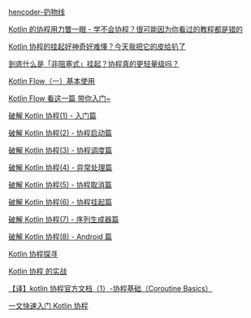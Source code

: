 [hencoder-扔物线](https://hencoder.com/)

[Kotlin 的协程用力瞥一眼 - 学不会协程？很可能因为你看过的教程都是错的](https://rengwuxian.com/171.html)

[Kotlin 协程的挂起好神奇好难懂？今天我把它的皮给扒了](https://rengwuxian.com/173.html)

[到底什么是「非阻塞式」挂起？协程真的更轻量级吗？](https://rengwuxian.com/175.html)


[Kotlin Flow（一）基本使用](https://blog.csdn.net/vitaviva/article/details/104103958)

[Kotlin Flow 看这一篇 带你入门~](https://blog.csdn.net/huangliniqng/article/details/109476671)

[破解 Kotlin 协程(1) - 入门篇](https://www.jianshu.com/p/086a0d681f29)

[破解 Kotlin 协程(2) - 协程启动篇](https://www.jianshu.com/p/6cf528f423f6)

[破解 Kotlin 协程(3) - 协程调度篇](https://www.jianshu.com/p/29a9503187cb)

[破解 Kotlin 协程(4) - 异常处理篇](https://www.jianshu.com/p/f969a5769ec8)

[破解 Kotlin 协程(5) - 协程取消篇](https://www.jianshu.com/p/b072093e531a)

[破解 Kotlin 协程(6) - 协程挂起篇](https://www.jianshu.com/p/ac336628fdad)

[破解 Kotlin 协程(7) - 序列生成器篇](https://www.jianshu.com/p/212ec2fed307)

[破解 Kotlin 协程(8) - Android 篇](https://www.jianshu.com/p/b3564274fca4)

[Kotlin 协程探寻](https://juejin.cn/post/6844903913368322055)

[Kotlin 协程 的实战](https://juejin.cn/post/6844904022407643144)

[【译】kotlin 协程官方文档（1）-协程基础（Coroutine Basics）](https://juejin.cn/post/6844903972755472391)

[一文快速入门 Kotlin 协程](https://juejin.cn/post/6908271959381901325)
[]()
[]()
[]()
[]()
[]()
[]()
[]()
[]()
[]()
